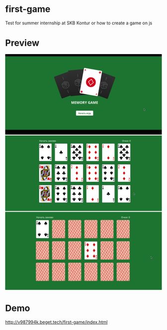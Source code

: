 # first-game
Test for summer internship at SKB Kontur or how to create a game on js

# Preview
![](https://github.com/malcev-dmitry/first-game/blob/master/assets/images/preview/preview1.png)
![](https://github.com/malcev-dmitry/first-game/blob/master/assets/images/preview/preview2.png)
![](https://github.com/malcev-dmitry/first-game/blob/master/assets/images/preview/preview3.png)

# Demo
http://v987994k.beget.tech/first-game/index.html
